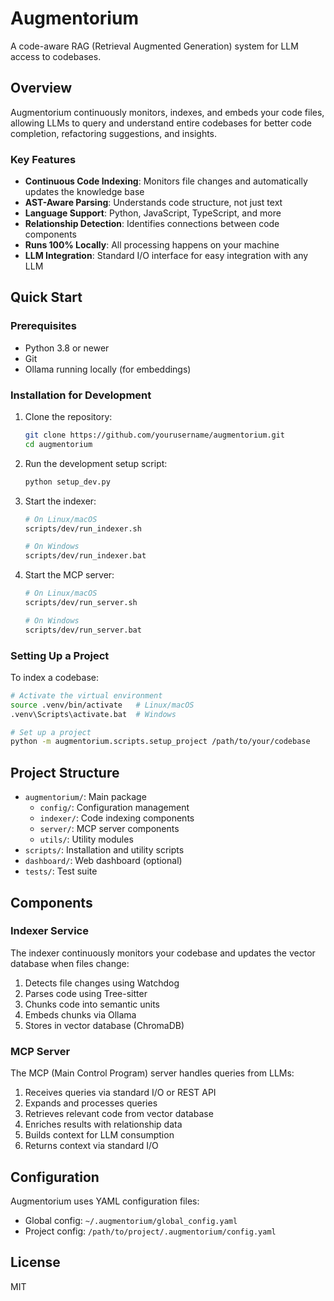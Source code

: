 # Augmentorium

A code-aware RAG (Retrieval Augmented Generation) system for LLM access to codebases.

## Overview

Augmentorium continuously monitors, indexes, and embeds your code files, allowing LLMs to query and understand entire codebases for better code completion, refactoring suggestions, and insights.

### Key Features

- **Continuous Code Indexing**: Monitors file changes and automatically updates the knowledge base
- **AST-Aware Parsing**: Understands code structure, not just text
- **Language Support**: Python, JavaScript, TypeScript, and more
- **Relationship Detection**: Identifies connections between code components
- **Runs 100% Locally**: All processing happens on your machine
- **LLM Integration**: Standard I/O interface for easy integration with any LLM

## Quick Start

### Prerequisites

- Python 3.8 or newer
- Git
- Ollama running locally (for embeddings)

### Installation for Development

1. Clone the repository:
   ```bash
   git clone https://github.com/yourusername/augmentorium.git
   cd augmentorium
   ```

2. Run the development setup script:
   ```bash
   python setup_dev.py
   ```

3. Start the indexer:
   ```bash
   # On Linux/macOS
   scripts/dev/run_indexer.sh
   
   # On Windows
   scripts/dev/run_indexer.bat
   ```

4. Start the MCP server:
   ```bash
   # On Linux/macOS
   scripts/dev/run_server.sh
   
   # On Windows
   scripts/dev/run_server.bat
   ```

### Setting Up a Project

To index a codebase:

```bash
# Activate the virtual environment
source .venv/bin/activate   # Linux/macOS
.venv\Scripts\activate.bat  # Windows

# Set up a project
python -m augmentorium.scripts.setup_project /path/to/your/codebase
```

## Project Structure

- `augmentorium/`: Main package
  - `config/`: Configuration management
  - `indexer/`: Code indexing components
  - `server/`: MCP server components
  - `utils/`: Utility modules
- `scripts/`: Installation and utility scripts
- `dashboard/`: Web dashboard (optional)
- `tests/`: Test suite

## Components

### Indexer Service

The indexer continuously monitors your codebase and updates the vector database when files change:

1. Detects file changes using Watchdog
2. Parses code using Tree-sitter
3. Chunks code into semantic units
4. Embeds chunks via Ollama
5. Stores in vector database (ChromaDB)

### MCP Server

The MCP (Main Control Program) server handles queries from LLMs:

1. Receives queries via standard I/O or REST API
2. Expands and processes queries
3. Retrieves relevant code from vector database
4. Enriches results with relationship data
5. Builds context for LLM consumption
6. Returns context via standard I/O

## Configuration

Augmentorium uses YAML configuration files:

- Global config: `~/.augmentorium/global_config.yaml`
- Project config: `/path/to/project/.augmentorium/config.yaml`

## License

MIT
